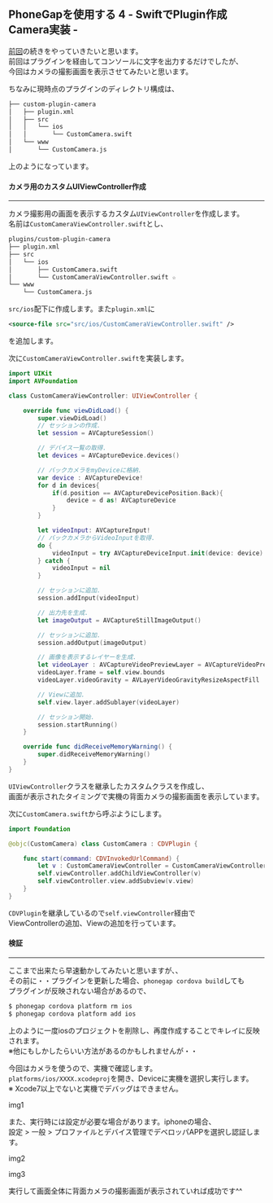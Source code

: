 ## PhoneGapを使用する 4 - SwiftでPlugin作成 Camera実装 -

[前回](http://developabout0309.blogspot.jp/2016/05/phonegap-3-swiftplugin.html)の続きをやっていきたいと思います。<br>
前回はプラグインを経由してコンソールに文字を出力するだけでしたが、<br>
今回はカメラの撮影画面を表示させてみたいと思います。

ちなみに現時点のプラグインのディレクトリ構成は、
```sh
├── custom-plugin-camera
│   ├── plugin.xml
│   ├── src
│   │   └── ios
│   │       └── CustomCamera.swift
│   └── www
│       └── CustomCamera.js
```
上のようになっています。

#### カメラ用のカスタムUIViewController作成
****

カメラ撮影用の画面を表示するカスタム`UIViewController`を作成します。<br>
名前は`CustomCameraViewController.swift`とし、
```sh
plugins/custom-plugin-camera
├── plugin.xml
├── src
│   └── ios
│       ├── CustomCamera.swift
│       └── CustomCameraViewController.swift ☆
└── www
    └── CustomCamera.js
```
`src/ios`配下に作成します。また`plugin.xml`に
```xml
<source-file src="src/ios/CustomCameraViewController.swift" />
```
を追加します。

次に`CustomCameraViewController.swift`を実装します。
```swift
import UIKit
import AVFoundation

class CustomCameraViewController: UIViewController {

    override func viewDidLoad() {
        super.viewDidLoad()
        // セッションの作成.
        let session = AVCaptureSession()

        // デバイス一覧の取得.
        let devices = AVCaptureDevice.devices()

        // バックカメラをmyDeviceに格納.
        var device : AVCaptureDevice!
        for d in devices{
            if(d.position == AVCaptureDevicePosition.Back){
                device = d as! AVCaptureDevice
            }
        }

        let videoInput: AVCaptureInput!
        // バックカメラからVideoInputを取得.
        do {
            videoInput = try AVCaptureDeviceInput.init(device: device)
        } catch {
            videoInput = nil
        }

        // セッションに追加.
        session.addInput(videoInput)

        // 出力先を生成.
        let imageOutput = AVCaptureStillImageOutput()

        // セッションに追加.
        session.addOutput(imageOutput)

        // 画像を表示するレイヤーを生成.
        let videoLayer : AVCaptureVideoPreviewLayer = AVCaptureVideoPreviewLayer.init(session: session)
        videoLayer.frame = self.view.bounds
        videoLayer.videoGravity = AVLayerVideoGravityResizeAspectFill

        // Viewに追加.
        self.view.layer.addSublayer(videoLayer)

        // セッション開始.
        session.startRunning()
    }

    override func didReceiveMemoryWarning() {
        super.didReceiveMemoryWarning()
    }
}
```
`UIViewController`クラスを継承したカスタムクラスを作成し、<br>
画面が表示されたタイミングで実機の背面カメラの撮影画面を表示しています。<br>

次に`CustomCamera.swift`から呼ぶようにします。
```swift
import Foundation

@objc(CustomCamera) class CustomCamera : CDVPlugin {

    func start(command: CDVInvokedUrlCommand) {        
        let v : CustomCameraViewController = CustomCameraViewController()
        self.viewController.addChildViewController(v)
        self.viewController.view.addSubview(v.view)
    }
}
```
`CDVPlugin`を継承しているので`self.viewController`経由で<br>
ViewControllerの追加、Viewの追加を行っています。

#### 検証
****

ここまで出来たら早速動かしてみたいと思いますが、、<br>
その前に・・プラグインを更新した場合、`phonegap cordova build`しても<br>
プラグインが反映されない場合があるので、
```sh
$ phonegap cordova platform rm ios
$ phonegap cordova platform add ios
```
上のように一度iosのプロジェクトを削除し、再度作成することでキレイに反映されます。<br>
※他にもしかしたらいい方法があるのかもしれませんが・・

今回はカメラを使うので、実機で確認します。<br>
`platforms/ios/XXXX.xcodeproj`を開き、Deviceに実機を選択し実行します。<br>
※ Xcode7以上でないと実機でデバッグはできません。

img1

また、実行時には設定が必要な場合があります。iphoneの場合、<br>
設定 > 一般 > プロファイルとデバイス管理でデベロッパAPPを選択し認証します。

img2

img3

実行して画面全体に背面カメラの撮影画面が表示されていれば成功です^^
